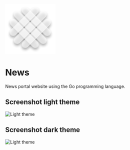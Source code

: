 ![Header](static/assets/brand/logo.png)

# News

News portal website using the Go programming language.

## Screenshot light theme

![Light theme](static/assets/img/light.jpg)

## Screenshot dark theme

![Light theme](static/assets/img/dark.jpg)
